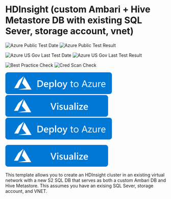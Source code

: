 # HDInsight (custom Ambari + Hive Metastore DB with existing SQL Sever, storage account, vnet)

![Azure Public Test Date](https://azurequickstartsservice.blob.core.windows.net/badges/101-hdinsight-custom-ambari-db/PublicLastTestDate.svg)
![Azure Public Test Result](https://azurequickstartsservice.blob.core.windows.net/badges/101-hdinsight-custom-ambari-db/PublicDeployment.svg)

![Azure US Gov Last Test Date](https://azurequickstartsservice.blob.core.windows.net/badges/101-hdinsight-custom-ambari-db/FairfaxLastTestDate.svg)
![Azure US Gov Last Test Result](https://azurequickstartsservice.blob.core.windows.net/badges/101-hdinsight-custom-ambari-db/FairfaxDeployment.svg)

![Best Practice Check](https://azurequickstartsservice.blob.core.windows.net/badges/101-hdinsight-custom-ambari-db/BestPracticeResult.svg)
![Cred Scan Check](https://azurequickstartsservice.blob.core.windows.net/badges/101-hdinsight-custom-ambari-db/CredScanResult.svg)

[![Deploy To Azure](https://raw.githubusercontent.com/Azure/azure-quickstart-templates/master/1-CONTRIBUTION-GUIDE/images/deploytoazure.svg?sanitize=true)]("https://portal.azure.com/#create/Microsoft.Template/uri/https%3A%2F%2Fraw.githubusercontent.com%2FAzure%2Fazure-quickstart-templates%2Fmaster%2F101-hdinsight-custom-ambari-db%2Fazuredeploy.json")
[![Visualize](https://raw.githubusercontent.com/Azure/azure-quickstart-templates/master/1-CONTRIBUTION-GUIDE/images/visualizebutton.svg?sanitize=true)]("http://armviz.io/#/?load=https%3A%2F%2Fraw.githubusercontent.com%2FAzure%2Fazure-quickstart-templates%2Fmaster%2F101-hdinsight-custom-ambari-db%2Fazuredeploy.json")
<img src="https://raw.githubusercontent.com/Azure/azure-quickstart-templates/master/1-CONTRIBUTION-GUIDE/images/deploytoazure.svg?sanitize=true" />

<img src="https://raw.githubusercontent.com/Azure/azure-quickstart-templates/master/1-CONTRIBUTION-GUIDE/images/visualizebutton.svg?sanitize=true" />

This template allows you to create an HDInsight cluster in an existing virtual
network with a new S2 SQL DB that serves as both a custom Ambari DB and Hive
Metastore. This assumes you have an exising SQL Sever, storage account, and
VNET.
